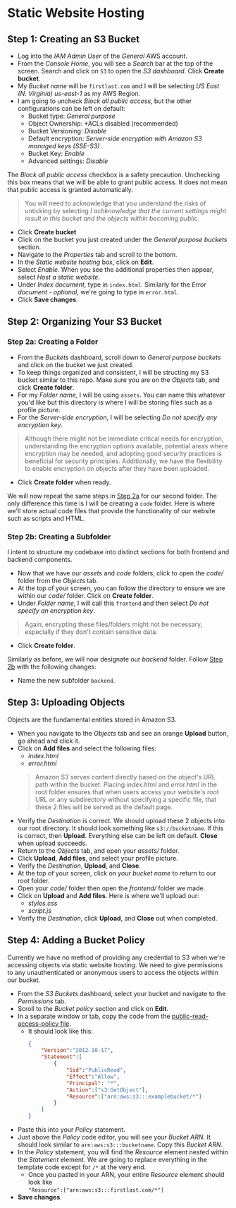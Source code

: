 # Static Website Hosting

## Step 1: Creating an S3 Bucket
- Log into the *IAM Admin User* of the *General* AWS account.
- From the *Console Home*, you will see a *Search* bar at the top of the screen. Search and click on `S3` to open the *S3 dashboard*. Click **Create bucket**.
- My *Bucket name* will be `firstlast.com` and I will be selecting *US East (N. Virginia) us-east-1* as my AWS Region.
- I am going to uncheck *Block all public access*, but the other configurations can be left on default:
  - Bucket type: *General purpose*
  - Object Ownership: *ACLs disabled (recommended)
  - Bucket Versioning: *Disable*
  - Default encryption: *Server-side encryption with Amazon S3 managed keys (SSE-S3)*
  - Bucket Key: *Enable*
  - Advanced settings: *Disable*

The *Block all public access* checkbox is a safety precaution. Unchecking this box means that we will be able to grant public access. It does not mean that public access is granted automatically.
> You will need to acknowledge that you understand the risks of unticking by selecting *I achknowledge that the current settings might result in this bucket and the objects within becoming public.*
- Click **Create bucket**
- Click on the bucket you just created under the *General purpose buckets* section.
- Navigate to the *Properties* tab and scroll to the bottom.
- In the *Static website hosting* box, click on **Edit**.
- Select *Enable*. When you see the additional properties then appear, select *Host a static website*.
- Under *Index document*, type in `index.html`. Similarly for the *Error document - optional*, we're going to type in `error.html`.
- Click **Save changes**.

## Step 2: Organizing Your S3 Bucket
### Step 2a: Creating a Folder
- From the *Buckets* dashboard, scroll down to *General purpose buckets* and click on the bucket we just created.
- To keep things organized and consistent, I will be structing my S3 bucket similar to this repo. Make sure you are on the *Objects* tab, and click **Create folder**.
- For my *Folder name*, I will be using `assets`. You can name this whatever you'd like but this directory is where I will be storing files such as a profile picture.
- For the *Server-side encryption*, I will be selecting *Do not specify any encryption key*.
> Although there might not be immediate critical needs for encryption, understanding the encryption options available, potential areas where encryption may be needed, and adopting good security practices is beneficial for security principles. Additionally, we have the flexibility to enable encryption on objects after they have been uploaded.
- Click **Create folder** when ready.

We will now repeat the same steps in [Step 2a](#step-2a-creating-a-folder) for our second folder. The only difference this time is I will be creating a `code` folder. Here is where we'll store actual code files that provide the functionality of our website such as scripts and HTML.

### Step 2b: Creating a Subfolder
I intent to structure my codebase into distinct sections for both frontend and backend components.
- Now that we have our *assets* and *code* folders, click to open the *code/* folder from the *Objects* tab.
- At the top of your screen, you can follow the directory to ensure we are within our *code/* folder. Click on **Create folder**.
- Under *Folder name*, I will call this `frontend` and then select *Do not specify an encryption key*.
> Again, encrypting these files/folders might not be necessary, especially if they don't contain sensitive data.
- Click **Create folder**.

Similarly as before, we will now designate our *backend* folder. Follow [Step 2b](#step-2b-creating-a-subfolder) with the following changes:
- Name the new subfolder `backend`.

## Step 3: Uploading Objects
Objects are the fundamental entities stored in Amazon S3.
- When you navigate to the *Objects* tab and see an orange **Upload** button, go ahead and click it.
- Click on **Add files** and select the following files:
  - *index.html*
  - *error.html*
  > Amazon S3 serves content directly based on the object's URL path within the bucket. Placing *index.html* and *error.html* in the root folder ensures that when users access your website's root URL or any subdirectory without specifying a specific file, that these 2 files will be served as the default page.
- Verify the *Destination* is correct. We should upload these 2 objects into our root directory. It should look something like `s3://bucketname`. If this is correct, then **Upload**. Everything else can be left on default. **Close** when upload succeeds.
- Return to the *Objects* tab, and open your *assets/* folder.
- Click **Upload**, **Add files**, and select your profile picture.
- Verify the *Destination*, **Upload**, and **Close**.
- At the top of your screen, click on *your bucket name* to return to our root folder.
- Open your *code/* folder then open the *frontend/* folder we made.
- Click on **Upload** and **Add files**. Here is where we'll upload our:
  - *styles.css*
  - *script.js*
- Verify the *Destination*, click **Upload**, and **Close** out when completed.

## Step 4: Adding a Bucket Policy
Currently we have no method of providing any credential to S3 when we're accessing objects via static website hosting. We need to give permissions to any unauthenticated or anonymous users to access the objects within our bucket.

- From the *S3 Buckets* dashboard, select your bucket and navigate to the *Permissions* tab.
- Scroll to the *Bucket policy* section and click on **Edit**.
- In a separate window or tab, copy the code from the [public-read-access-policy file](Code/backend/public-read-access-policy.json).
  - It should look like this:
      ```json
      {
          "Version":"2012-10-17",
          "Statement":[
              {
                  "Sid":"PublicRead",
                  "Effect":"Allow",
                  "Principal": "*",
                  "Action":["s3:GetObject"],
                  "Resource":["arn:aws:s3:::examplebucket/*"]
              }
          ]
      }
      ```
- Paste this into your *Policy* statement.
- Just above the *Policy* code editor, you will see your *Bucket ARN*. It should look similar to `arn:aws:s3:::bucketname`. Copy this *Bucket ARN*.
- In the *Policy* statement, you will find the *Resource* element nested within the *Statement* element. We are going to replace everything in the template code except for `/*` at the very end.
  - Once you pasted in your ARN, your entire *Resource* element should look like<br>
  `"Resource":["arn:aws:s3:::firstlast.com/*"]`
- **Save changes**.
